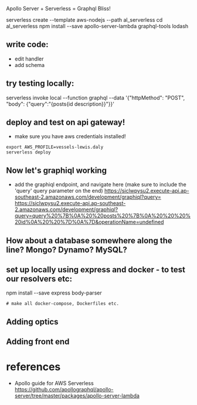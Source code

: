 Apollo Server + Serverless = Graphql Bliss!


serverless create --template aws-nodejs --path al_serverless
cd al_serverless
npm install --save apollo-server-lambda graphql-tools lodash

## write code:
- edit handler
- add schema


## try testing locally:
serverless invoke local --function graphql --data '{"httpMethod": "POST",  "body": {"query":"{posts{id description}}"}}'


## deploy and test on api gateway!

- make sure you have aws credentials installed!

```
export AWS_PROFILE=vessels-lewis.daly
serverless deploy
```

## Now let's graphiql working
- add the graphiql endpoint, and navigate here (make sure to include the 'query' query parameter on the end)
 https://siclwpysu2.execute-api.ap-southeast-2.amazonaws.com/development/graphiql?query=
 https://siclwpysu2.execute-api.ap-southeast-2.amazonaws.com/development/graphiql?query=query%20%7B%0A%20%20posts%20%7B%0A%20%20%20%20id%0A%20%20%7D%0A%7D&operationName=undefined


## How about a database somewhere along the line? Mongo? Dynamo? MySQL?

## set up locally using express and docker - to test our resolvers etc:

npm install --save express body-parser
```
# make all docker-compose, Dockerfiles etc.
```

## Adding optics

## Adding front end


# references
- Apollo guide for AWS Serverless
https://github.com/apollographql/apollo-server/tree/master/packages/apollo-server-lambda

